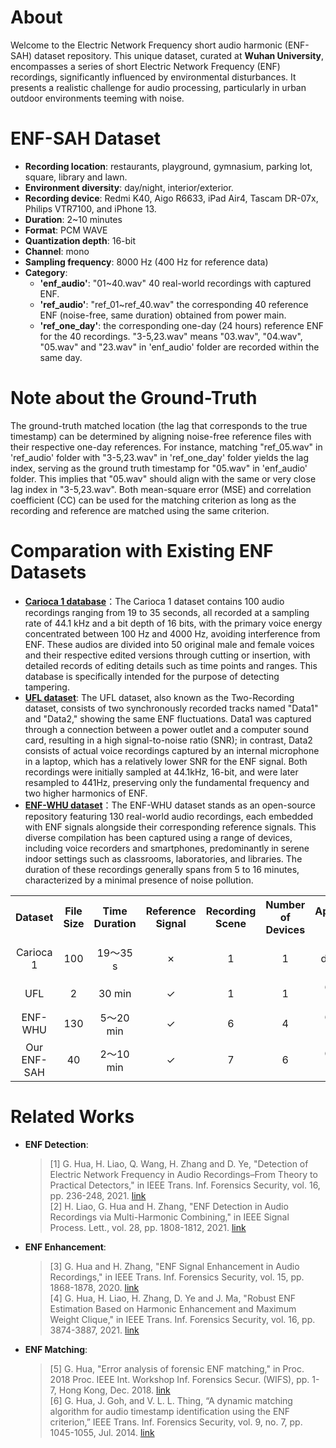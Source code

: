 # About
Welcome to the Electric Network Frequency short audio harmonic (ENF-SAH) dataset repository. This unique dataset, curated at **Wuhan University**, encompasses a series of short Electric Network Frequency (ENF) recordings, significantly influenced by environmental disturbances. It presents a realistic challenge for audio processing, particularly in urban outdoor environments teeming with noise.
# ENF-SAH Dataset
- **Recording location**: restaurants, playground, gymnasium, parking lot, square, library and lawn.
- **Environment diversity**: day/night, interior/exterior.
- **Recording device**: Redmi K40, Aigo R6633, iPad Air4, Tascam DR-07x, Philips VTR7100, and iPhone 13.
- **Duration**: 2~10 minutes
- **Format**: PCM WAVE
- **Quantization depth**: 16-bit
- **Channel**: mono
- **Sampling frequency**: 8000 Hz (400 Hz for reference data)
- **Category**:
  - **'enf_audio'**: "01~40.wav" 40 real-world recordings with captured ENF.
  - **'ref_audio'**: "ref_01~ref_40.wav" the corresponding 40 reference ENF (noise-free, same duration) obtained from power main.
  - **'ref_one_day'**: the corresponding one-day (24 hours) reference ENF for the 40 recordings. "3-5,23.wav" means "03.wav", "04.wav", "05.wav" and "23.wav" in 'enf_audio' folder are recorded within the same day.
# Note about the Ground-Truth 
The ground-truth matched location (the lag that corresponds to the true timestamp) can be determined by aligning noise-free reference files with their respective one-day references. For instance, matching "ref_05.wav" in 'ref_audio' folder with "3-5,23.wav" in 'ref_one_day' folder yields the lag index, serving as the ground truth timestamp for "05.wav" in 'enf_audio' folder. This implies that "05.wav" should align with the same or very close lag index in "3-5,23.wav". Both mean-square error (MSE) and correlation coefficient (CC) can be used for the matching criterion as long as the recording and reference are matched using the same criterion.

# Comparation with Existing ENF Datasets
- **[Carioca 1 database](http://lps.lncc.br/index.php/demonstracoes/wifs15)**：The Carioca 1 dataset contains 100 audio recordings ranging from 19 to 35 seconds, all recorded at a sampling rate of 44.1 kHz and a bit depth of 16 bits, with the primary voice energy concentrated between 100 Hz and 4000 Hz, avoiding interference from ENF. These audios are divided into 50 original male and female voices and their respective edited versions through cutting or insertion, with detailed records of editing details such as time points and ranges. This database is specifically intended for the purpose of detecting tampering.
- **[UFL dataset](http://www.sal.ufl.edu/download.html)**: The UFL dataset, also known as the Two-Recording dataset, consists of two synchronously recorded tracks named "Data1" and "Data2," showing the same ENF fluctuations. Data1 was captured through a connection between a power outlet and a computer sound card, resulting in a high signal-to-noise ratio (SNR); in contrast, Data2 consists of actual voice recordings captured by an internal microphone in a laptop, which has a relatively lower SNR for the ENF signal. Both recordings were initially sampled at 44.1kHz, 16-bit, and were later resampled to 441Hz, preserving only the fundamental frequency and two higher harmonics of ENF.
- **[ENF-WHU dataset](https://github.com/ghua-ac/ENF-WHU-Dataset)**：The ENF-WHU dataset stands as an open-source repository featuring 130 real-world audio recordings, each embedded with ENF signals alongside their corresponding reference signals. This diverse compilation has been captured using a range of devices, including voice recorders and smartphones, predominantly in serene indoor settings such as classrooms, laboratories, and libraries. The duration of these recordings generally spans from 5 to 16 minutes, characterized by a minimal presence of noise pollution. 
<table align="center">
  <tr>
    <th align="center">Dataset</th>
    <th align="center">File Size</th>
    <th align="center">Time Duration</th>
    <th align="center">Reference Signal</th>
    <th align="center">Recording Scene</th>
    <th align="center">Number of Devices</th>
    <th align="center">Application Scope</th>
  </tr>
  <tr>
    <td align="center">Carioca 1</td>
    <td align="center">100</td>
    <td align="center">19～35 s</td>
    <td align="center">✗</td>
    <td align="center">1</td>
    <td align="center">1</td>
    <td align="center">Temper detection only</td>
  </tr>
  <tr>
    <td align="center">UFL </td>
    <td align="center">2</td>
   <td align="center">30 min</td>
    <td align="center">✓</td>
    <td align="center">1</td>
    <td align="center">1</td>
    <td align="center">General testing</td>
  </tr>
  <tr>
    <td align="center">ENF-WHU</td>
    <td align="center">130</td>
    <td align="center">5～20 min</td>
    <td align="center">✓</td>
    <td align="center">6</td>
    <td align="center">4</td>
    <td align="center">General testing</td>
  </tr>
 <tr>
    <td align="center">Our ENF-SAH</td>
    <td align="center">40</td>
    <td align="center">2～10 min</td>
    <td align="center">✓ </td>
    <td align="center">7</td>
    <td align="center">6</td>
    <td align="center">General testing</td>
  </tr>
</table>

# Related Works
- **ENF Detection**:
  >\[1] G. Hua, H. Liao, Q. Wang, H. Zhang and D. Ye, "Detection of Electric Network Frequency in Audio Recordings–From Theory to Practical Detectors," in IEEE Trans. Inf. Forensics Security, vol. 16, pp. 236-248, 2021. [link](https://ieeexplore.ieee.org/document/9143185)<br>
  >\[2] H. Liao, G. Hua and H. Zhang, "ENF Detection in Audio Recordings via Multi-Harmonic Combining," in IEEE Signal Process. Lett., vol. 28, pp. 1808-1812, 2021. [link](https://ieeexplore.ieee.org/document/9528023)<br>
- **ENF Enhancement**:
  >\[3] G. Hua and H. Zhang, "ENF Signal Enhancement in Audio Recordings," in IEEE Trans. Inf. Forensics Security, vol. 15, pp. 1868-1878, 2020. [link](https://ieeexplore.ieee.org/abstract/document/8894138)<br>
  >\[4] G. Hua, H. Liao, H. Zhang, D. Ye and J. Ma, "Robust ENF Estimation Based on Harmonic Enhancement and Maximum Weight Clique," in IEEE Trans. Inf. Forensics Security, vol. 16, pp. 3874-3887, 2021. [link](https://ieeexplore.ieee.org/abstract/document/9494518)<br>
- **ENF Matching**:  
  > \[5] G. Hua, "Error analysis of forensic ENF matching," in Proc. 2018 Proc. IEEE Int. Workshop Inf. Forensics Secur. (WIFS), pp. 1-7, Hong Kong, Dec. 2018. [link](https://ieeexplore.ieee.org/document/8630786)<br>
   > \[6] G. Hua, J. Goh, and V. L. L. Thing, “A dynamic matching algorithm for audio timestamp identification using the ENF criterion,” IEEE Trans. Inf. Forensics Security, vol. 9, no. 7, pp. 1045-1055, Jul. 2014. [link](https://ieeexplore.ieee.org/document/6808537)<br>


  
